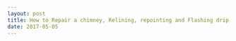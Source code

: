 ```yaml
---
layout: post
title: How to Repair a chimney, Relining, repointing and Flashing drip edge
date: 2017-05-05
---
```


